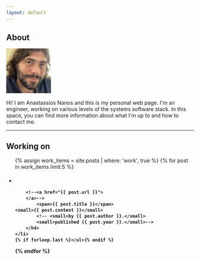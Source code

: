 ```yaml
---
layout: default
---
```


## About

<img class="profile-picture" src="gravatar.png">

Hi! I am Anastassios Nanos and this is my personal web page. I'm an engineer,
working on various levels of the systems software stack. In this space, you can
find more information about what I'm up to and how to contact me.

---


## Working on

<ul class="related-posts">

{% assign work_items = site.posts | where: 'work', true %}
{% for post in work_items limit:5 %}
    <li class="main-page-list">
        <h4>
	<div style="display: inline-block; width:40px">
            <span class="fa-stack fa-1x">
              <!-- <i class="fa fa-circle fa-stack-2x "></i>-->
              <i class="fa {{ post.icon }} fa-stack-1x fa-inverse"></i>
            </span>
	</div>

        <!--<a href="{{ post.url }}">
        </a>-->
            <span>{{ post.title }}</span>
	<small>{{ post.content }}</small>
            <!-- <small>by {{ post.author }}.</small>
            <small>published {{ post.year }}.</small>-->
        </h4>
    </li>
    {% if forloop.last %}</ul>{% endif %}
{% endfor %}

